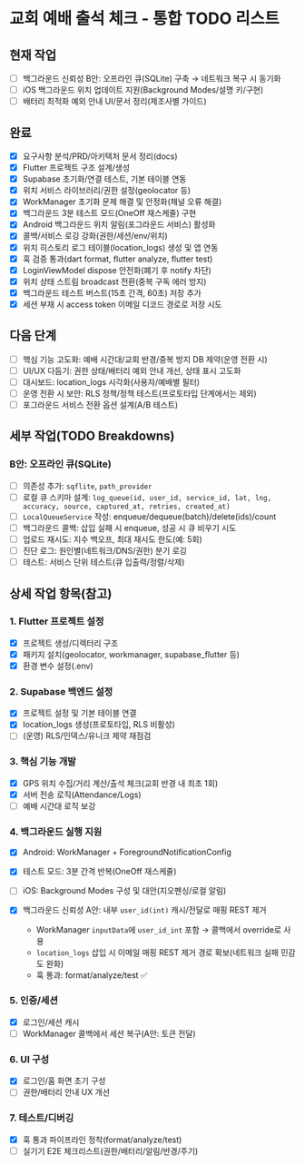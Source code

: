 # 교회 예배 출석 체크 - 통합 TODO 리스트

## 현재 작업
- [ ] 백그라운드 신뢰성 B안: 오프라인 큐(SQLite) 구축 → 네트워크 복구 시 동기화
- [ ] iOS 백그라운드 위치 업데이트 지원(Background Modes/설명 키/구현)
- [ ] 배터리 최적화 예외 안내 UI/문서 정리(제조사별 가이드)

## 완료
- [x] 요구사항 분석/PRD/아키텍처 문서 정리(docs)
- [x] Flutter 프로젝트 구조 설계/생성
- [x] Supabase 초기화/연결 테스트, 기본 테이블 연동
- [x] 위치 서비스 라이브러리/권한 설정(geolocator 등)
- [x] WorkManager 초기화 문제 해결 및 안정화(채널 오류 해결)
- [x] 백그라운드 3분 테스트 모드(OneOff 재스케줄) 구현
- [x] Android 백그라운드 위치 알림(포그라운드 서비스) 활성화
- [x] 콜백/서비스 로깅 강화(권한/세션/env/위치)
- [x] 위치 히스토리 로그 테이블(location_logs) 생성 및 앱 연동
- [x] 훅 검증 통과(dart format, flutter analyze, flutter test)
- [x] LoginViewModel dispose 안전화(폐기 후 notify 차단)
- [x] 위치 상태 스트림 broadcast 전환(중복 구독 에러 방지)
- [x] 백그라운드 테스트 버스트(15초 간격, 60초) 저장 추가
- [x] 세션 부재 시 access token 이메일 디코드 경로로 저장 시도

## 다음 단계
- [ ] 핵심 기능 고도화: 예배 시간대/교회 반경/중복 방지 DB 제약(운영 전환 시)
- [ ] UI/UX 다듬기: 권한 상태/배터리 예외 안내 개선, 상태 표시 고도화
- [ ] 대시보드: location_logs 시각화(사용자/예배별 필터)
- [ ] 운영 전환 시 보안: RLS 정책/정책 테스트(프로토타입 단계에서는 제외)
- [ ] 포그라운드 서비스 전환 옵션 설계(A/B 테스트)

## 세부 작업(TODO Breakdowns)

### B안: 오프라인 큐(SQLite)
- [ ] 의존성 추가: `sqflite`, `path_provider`
- [ ] 로컬 큐 스키마 설계: `log_queue(id, user_id, service_id, lat, lng, accuracy, source, captured_at, retries, created_at)`
- [ ] `LocalQueueService` 작성: enqueue/dequeue(batch)/delete(ids)/count
- [ ] 백그라운드 콜백: 삽입 실패 시 enqueue, 성공 시 큐 비우기 시도
- [ ] 업로드 재시도: 지수 백오프, 최대 재시도 한도(예: 5회)
- [ ] 진단 로그: 원인별(네트워크/DNS/권한) 분기 로깅
- [ ] 테스트: 서비스 단위 테스트(큐 입출력/정렬/삭제)

## 상세 작업 항목(참고)

### 1. Flutter 프로젝트 설정
- [x] 프로젝트 생성/디렉터리 구조
- [x] 패키지 설치(geolocator, workmanager, supabase_flutter 등)
- [x] 환경 변수 설정(.env)

### 2. Supabase 백엔드 설정
- [x] 프로젝트 설정 및 기본 테이블 연결
- [x] location_logs 생성(프로토타입, RLS 비활성)
- [ ] (운영) RLS/인덱스/유니크 제약 재점검

### 3. 핵심 기능 개발
- [x] GPS 위치 수집/거리 계산/출석 체크(교회 반경 내 최초 1회)
- [x] 서버 전송 로직(Attendance/Logs)
- [ ] 예배 시간대 로직 보강

### 4. 백그라운드 실행 지원
- [x] Android: WorkManager + ForegroundNotificationConfig
- [x] 테스트 모드: 3분 간격 반복(OneOff 재스케줄)
- [ ] iOS: Background Modes 구성 및 대안(지오펜싱/로컬 알림)

- [x] 백그라운드 신뢰성 A안: 내부 `user_id(int)` 캐시/전달로 매핑 REST 제거
  - WorkManager `inputData`에 `user_id_int` 포함 → 콜백에서 override로 사용
  - `location_logs` 삽입 시 이메일 매핑 REST 제거 경로 확보(네트워크 실패 민감도 완화)
  - 훅 통과: format/analyze/test ✅
### 5. 인증/세션
- [x] 로그인/세션 캐시
- [ ] WorkManager 콜백에서 세션 복구(A안: 토큰 전달)

### 6. UI 구성
- [x] 로그인/홈 화면 초기 구성
- [ ] 권한/배터리 안내 UX 개선

### 7. 테스트/디버깅
- [x] 훅 통과 파이프라인 정착(format/analyze/test)
- [ ] 실기기 E2E 체크리스트(권한/배터리/알림/반경/주기)
